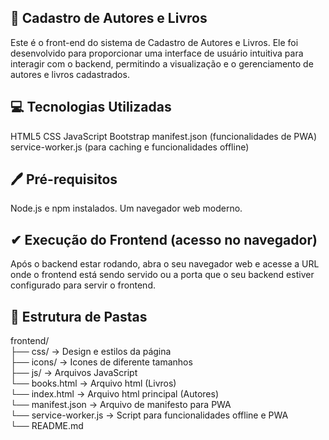 ## 📄 Cadastro de Autores e Livros
Este é o front-end do sistema de Cadastro de Autores e Livros.
Ele foi desenvolvido para proporcionar uma interface de usuário intuitiva para interagir com o backend, permitindo a visualização e o gerenciamento de autores e livros cadastrados.

## 💻 Tecnologias Utilizadas
HTML5
CSS
JavaScript
Bootstrap
manifest.json (funcionalidades de PWA)
service-worker.js (para caching e funcionalidades offline)

## 🖊 Pré-requisitos

Node.js e npm instalados.
Um navegador web moderno.

## ✔ Execução do Frontend (acesso no navegador)

Após o backend estar rodando, abra o seu navegador web e acesse a URL onde o frontend está sendo servido ou a porta que o seu backend estiver configurado para servir o frontend.

## 📁 Estrutura de Pastas
frontend/  
  ├── css/ → Design e estilos da página  
  ├── icons/ → Icones de diferente tamanhos  
  ├── js/ → Arquivos JavaScript  
  └── books.html → Arquivo html (Livros)  
  └── index.html → Arquivo html principal (Autores)  
  └── manifest.json → Arquivo de manifesto para PWA  
  └── service-worker.js → Script para funcionalidades offline e PWA  
  └── README.md
